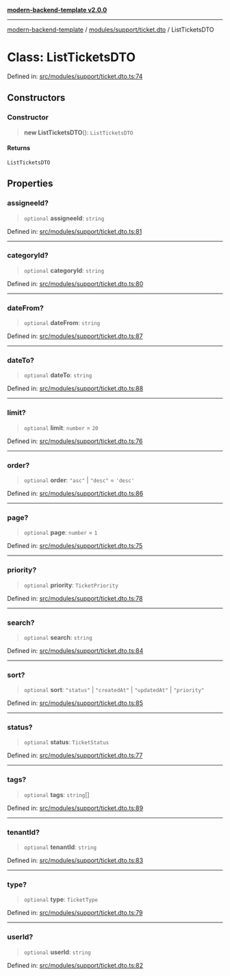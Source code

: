 [**modern-backend-template v2.0.0**](../../../../README.md)

***

[modern-backend-template](../../../../modules.md) / [modules/support/ticket.dto](../README.md) / ListTicketsDTO

# Class: ListTicketsDTO

Defined in: [src/modules/support/ticket.dto.ts:74](https://github.com/maemreyo/saas-4cus-nodejs/blob/2a5b3f3aa11335dfa561e80e1feabb8e6084261e/src/modules/support/ticket.dto.ts#L74)

## Constructors

### Constructor

> **new ListTicketsDTO**(): `ListTicketsDTO`

#### Returns

`ListTicketsDTO`

## Properties

### assigneeId?

> `optional` **assigneeId**: `string`

Defined in: [src/modules/support/ticket.dto.ts:81](https://github.com/maemreyo/saas-4cus-nodejs/blob/2a5b3f3aa11335dfa561e80e1feabb8e6084261e/src/modules/support/ticket.dto.ts#L81)

***

### categoryId?

> `optional` **categoryId**: `string`

Defined in: [src/modules/support/ticket.dto.ts:80](https://github.com/maemreyo/saas-4cus-nodejs/blob/2a5b3f3aa11335dfa561e80e1feabb8e6084261e/src/modules/support/ticket.dto.ts#L80)

***

### dateFrom?

> `optional` **dateFrom**: `string`

Defined in: [src/modules/support/ticket.dto.ts:87](https://github.com/maemreyo/saas-4cus-nodejs/blob/2a5b3f3aa11335dfa561e80e1feabb8e6084261e/src/modules/support/ticket.dto.ts#L87)

***

### dateTo?

> `optional` **dateTo**: `string`

Defined in: [src/modules/support/ticket.dto.ts:88](https://github.com/maemreyo/saas-4cus-nodejs/blob/2a5b3f3aa11335dfa561e80e1feabb8e6084261e/src/modules/support/ticket.dto.ts#L88)

***

### limit?

> `optional` **limit**: `number` = `20`

Defined in: [src/modules/support/ticket.dto.ts:76](https://github.com/maemreyo/saas-4cus-nodejs/blob/2a5b3f3aa11335dfa561e80e1feabb8e6084261e/src/modules/support/ticket.dto.ts#L76)

***

### order?

> `optional` **order**: `"asc"` \| `"desc"` = `'desc'`

Defined in: [src/modules/support/ticket.dto.ts:86](https://github.com/maemreyo/saas-4cus-nodejs/blob/2a5b3f3aa11335dfa561e80e1feabb8e6084261e/src/modules/support/ticket.dto.ts#L86)

***

### page?

> `optional` **page**: `number` = `1`

Defined in: [src/modules/support/ticket.dto.ts:75](https://github.com/maemreyo/saas-4cus-nodejs/blob/2a5b3f3aa11335dfa561e80e1feabb8e6084261e/src/modules/support/ticket.dto.ts#L75)

***

### priority?

> `optional` **priority**: `TicketPriority`

Defined in: [src/modules/support/ticket.dto.ts:78](https://github.com/maemreyo/saas-4cus-nodejs/blob/2a5b3f3aa11335dfa561e80e1feabb8e6084261e/src/modules/support/ticket.dto.ts#L78)

***

### search?

> `optional` **search**: `string`

Defined in: [src/modules/support/ticket.dto.ts:84](https://github.com/maemreyo/saas-4cus-nodejs/blob/2a5b3f3aa11335dfa561e80e1feabb8e6084261e/src/modules/support/ticket.dto.ts#L84)

***

### sort?

> `optional` **sort**: `"status"` \| `"createdAt"` \| `"updatedAt"` \| `"priority"`

Defined in: [src/modules/support/ticket.dto.ts:85](https://github.com/maemreyo/saas-4cus-nodejs/blob/2a5b3f3aa11335dfa561e80e1feabb8e6084261e/src/modules/support/ticket.dto.ts#L85)

***

### status?

> `optional` **status**: `TicketStatus`

Defined in: [src/modules/support/ticket.dto.ts:77](https://github.com/maemreyo/saas-4cus-nodejs/blob/2a5b3f3aa11335dfa561e80e1feabb8e6084261e/src/modules/support/ticket.dto.ts#L77)

***

### tags?

> `optional` **tags**: `string`[]

Defined in: [src/modules/support/ticket.dto.ts:89](https://github.com/maemreyo/saas-4cus-nodejs/blob/2a5b3f3aa11335dfa561e80e1feabb8e6084261e/src/modules/support/ticket.dto.ts#L89)

***

### tenantId?

> `optional` **tenantId**: `string`

Defined in: [src/modules/support/ticket.dto.ts:83](https://github.com/maemreyo/saas-4cus-nodejs/blob/2a5b3f3aa11335dfa561e80e1feabb8e6084261e/src/modules/support/ticket.dto.ts#L83)

***

### type?

> `optional` **type**: `TicketType`

Defined in: [src/modules/support/ticket.dto.ts:79](https://github.com/maemreyo/saas-4cus-nodejs/blob/2a5b3f3aa11335dfa561e80e1feabb8e6084261e/src/modules/support/ticket.dto.ts#L79)

***

### userId?

> `optional` **userId**: `string`

Defined in: [src/modules/support/ticket.dto.ts:82](https://github.com/maemreyo/saas-4cus-nodejs/blob/2a5b3f3aa11335dfa561e80e1feabb8e6084261e/src/modules/support/ticket.dto.ts#L82)
